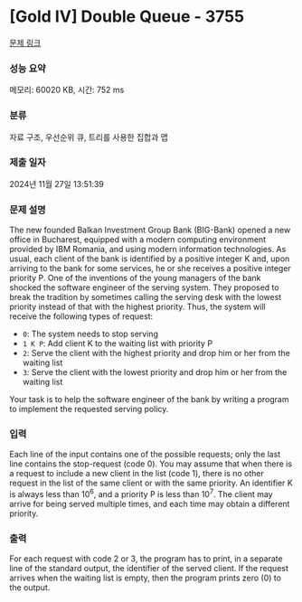 # [Gold IV] Double Queue - 3755 

[문제 링크](https://www.acmicpc.net/problem/3755) 

### 성능 요약

메모리: 60020 KB, 시간: 752 ms

### 분류

자료 구조, 우선순위 큐, 트리를 사용한 집합과 맵

### 제출 일자

2024년 11월 27일 13:51:39

### 문제 설명

<p>The new founded Balkan Investment Group Bank (BIG-Bank) opened a new office in Bucharest, equipped with a modern computing environment provided by IBM Romania, and using modern information technologies. As usual, each client of the bank is identified by a positive integer K and, upon arriving to the bank for some services, he or she receives a positive integer priority P. One of the inventions of the young managers of the bank shocked the software engineer of the serving system. They proposed to break the tradition by sometimes calling the serving desk with the lowest priority instead of that with the highest priority. Thus, the system will receive the following types of request: </p>

<ul>
	<li><code>0</code>: The system needs to stop serving</li>
	<li><code>1 K P</code>: Add client K to the waiting list with priority P</li>
	<li><code>2</code>: Serve the client with the highest priority and drop him or her from the waiting list</li>
	<li><code>3</code>: Serve the client with the lowest priority and drop him or her from the waiting list</li>
</ul>

<p>Your task is to help the software engineer of the bank by writing a program to implement the requested serving policy. </p>

### 입력 

 <p>Each line of the input contains one of the possible requests; only the last line contains the stop-request (code 0). You may assume that when there is a request to include a new client in the list (code 1), there is no other request in the list of the same client or with the same priority. An identifier K is always less than 10<sup>6</sup>, and a priority P is less than 10<sup>7</sup>. The client may arrive for being served multiple times, and each time may obtain a different priority. </p>

### 출력 

 <p>For each request with code 2 or 3, the program has to print, in a separate line of the standard output, the identifier of the served client. If the request arrives when the waiting list is empty, then the program prints zero (0) to the output. </p>

